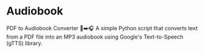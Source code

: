 # Audiobook
PDF to Audiobook Converter 📖➡️🎧
A simple Python script that converts text from a PDF file into an MP3 audiobook using Google's Text-to-Speech (gTTS) library.
